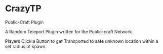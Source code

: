 CrazyTP
=======

Public-Craft Plugin 


A Random Teleport Plugin written for the Public-craft Network

Players Click a Button to get Transported to safe unknown location within a set radius of spawn
